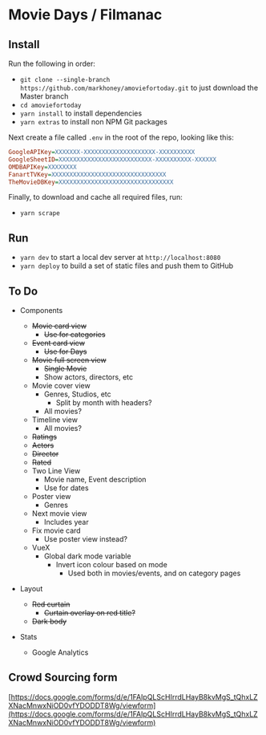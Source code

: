 # Movie Days / Filmanac

## Install

Run the following in order:

- `git clone --single-branch https://github.com/markhoney/amoviefortoday.git` to just download the Master branch
- `cd amoviefortoday`
- `yarn install` to install dependencies
- `yarn extras` to install non NPM Git packages

Next create a file called `.env` in the root of the repo, looking like this:

```ini
GoogleAPIKey=XXXXXXX-XXXXXXXXXXXXXXXXXXXX-XXXXXXXXXX
GoogleSheetID=XXXXXXXXXXXXXXXXXXXXXXXXXX-XXXXXXXXXX-XXXXXX
OMDBAPIKey=XXXXXXXX
FanartTVKey=XXXXXXXXXXXXXXXXXXXXXXXXXXXXXXXX
TheMovieDBKey=XXXXXXXXXXXXXXXXXXXXXXXXXXXXXXXX
```

Finally, to download and cache all required files, run:

- `yarn scrape`

## Run

- `yarn dev` to start a local dev server at `http://localhost:8080`
- `yarn deploy` to build a set of static files and push them to GitHub

## To Do

- Components
  - ~~Movie card view~~
    - ~~Use for categories~~
  - ~~Event card view~~
    - ~~Use for Days~~
  - ~~Movie full screen view~~
    - ~~Single Movie~~
    - Show actors, directors, etc
  - Movie cover view
    - Genres, Studios, etc
      - Split by month with headers?
    - All movies?
  - Timeline view
    - All movies?
  - ~~Ratings~~
  - ~~Actors~~
  - ~~Director~~
  - ~~Rated~~
  - Two Line View
    - Movie name, Event description
    - Use for dates
  - Poster view
    - Genres
  - Next movie view
    - Includes year
  - Fix movie card
    - Use poster view instead?
  - VueX
    - Global dark mode variable
      - Invert icon colour based on mode
        - Used both in movies/events, and on category pages

- Layout
  - ~~Red curtain~~
    - ~~Curtain overlay on red title?~~
  - ~~Dark body~~

- Stats
  - Google Analytics

## Crowd Sourcing form

[https://docs.google.com/forms/d/e/1FAIpQLScHIrrdLHayB8kvMgS_tQhxLZXNacMnwxNiOD0vfYDODDT8Wg/viewform](https://docs.google.com/forms/d/e/1FAIpQLScHIrrdLHayB8kvMgS_tQhxLZXNacMnwxNiOD0vfYDODDT8Wg/viewform)
